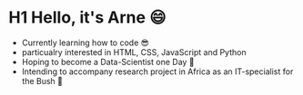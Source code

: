 # H1 Hello, it's Arne :smile:
* Currently learning how to code :sunglasses: 
* particualry interested in HTML, CSS, JavaScript and Python 
* Hoping to become a Data-Scientist one Day :satellite: 
* Intending to accompany research project in Africa as an IT-specialist for the Bush :elephant: 
